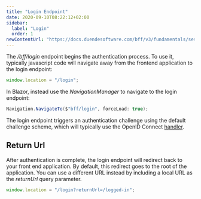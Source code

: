```yaml
---
title: "Login Endpoint"
date: 2020-09-10T08:22:12+02:00
sidebar:
  label: "Login"
  order: 1
newContentUrl: "https://docs.duendesoftware.com/bff/v3/fundamentals/session/management/login/"
---
```


The */bff/login* endpoint begins the authentication process. To use it, typically javascript code will navigate away from the frontend application to the login endpoint:
 
```js
window.location = "/login";
```

In Blazor, instead use the *NavigationManager* to navigate to the login endpoint:

```cs
Navigation.NavigateTo($"bff/login", forceLoad: true);
```

The login endpoint triggers an authentication challenge using the default challenge scheme, which will typically use the OpenID Connect [handler](../handlers).

## Return Url
After authentication is complete, the login endpoint will redirect back to your front end application. By default, this redirect goes to the root of the application. You can use a different URL instead by including a local URL as the *returnUrl* query parameter. 
```js
window.location = "/login?returnUrl=/logged-in";
```
